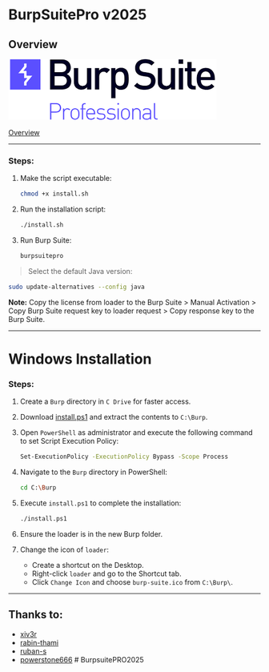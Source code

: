 #  BurpSuitePro v2025 

## Overview

![overview](https://github.com/Wael-Rd/BurpsuitePRO2025/blob/main/overview.png?raw=true)

[Overview](https://portswigger.net/burp/pro)

------

### Steps:

1. Make the script executable:

   ```sh
   chmod +x install.sh
   ```

2. Run the installation script:

   ```sh
   ./install.sh
   ```

3. Run Burp Suite:

   ```sh
   burpsuitepro
   ```

> Select the default Java version:

```sh
sudo update-alternatives --config java
```

**Note:** Copy the license from loader to the Burp Suite > Manual Activation > Copy Burp Suite request key to loader request > Copy response key to the Burp Suite.

------

#  Windows Installation

### Steps:

1. Create a `Burp` directory in `C Drive` for faster access.

2. Download [install.ps1](https://codeload.github.com/xiv3r/Burpsuite-Professional/zip/refs/heads/main) and extract the contents to `C:\Burp`.

3. Open `PowerShell` as administrator and execute the following command to set Script Execution Policy:

   ```sh
   Set-ExecutionPolicy -ExecutionPolicy Bypass -Scope Process
   ```

4. Navigate to the `Burp` directory in PowerShell:

   ```sh
   cd C:\Burp
   ```

5. Execute `install.ps1` to complete the installation:

   ```sh
   ./install.ps1
   ```

6. Ensure the loader is in the new Burp folder.

7. Change the icon of `loader`:

   - Create a shortcut on the Desktop.
   - Right-click `loader` and go to the Shortcut tab.
   - Click `Change Icon` and choose `burp-suite.ico` from `C:\Burp\`.

------

## Thanks to:

- [xiv3r](https://github.com/xiv3r)
- [rabin-thami](https://github.com/rabin-thami)
- [ruban-s](https://github.com/ruban-s)
- [powerstone666](https://github.com/powerstone666)                                                                                                                       # BurpsuitePRO2025
